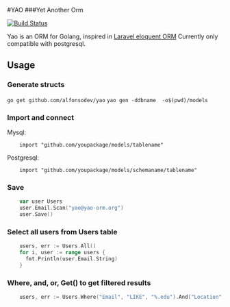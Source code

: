 #YAO
###Yet Another Orm  

[![Build Status](https://drone.io/github.com/alfonsodev/yao/status.png)](https://drone.io/github.com/alfonsodev/yao/latest)   

Yao is an ORM for Golang, inspired in [Laravel eloquent ORM](http://laravel.com/docs/5.0/eloquent)
Currently only compatible with postgresql.

## Usage

### Generate structs 
`
go get github.com/alfonsodev/yao
` 
`
yao gen -ddbname  -o$(pwd)/models
`

### Import and connect
Mysql:  
```
    import "github.com/youpackage/models/tablename"
```
Postgresql:  
```
    import "github.com/youpackage/models/schemaname/tablename"
```

### Save 
```go
    var user Users
    user.Email.Scan("yao@yao-orm.org")
    user.Save()
```
### Select all users from Users table  

```go
    users, err := Users.All()
    for i, user := range users {
      fmt.Println(user.Email.String)
    }
```
### Where, and, or, Get() to get filtered results
```go
    users, err := Users.Where("Email", "LIKE", "%.edu").And("Location", "=", "Zurich").Get()
```
